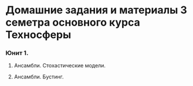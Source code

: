 # Домашние задания и материалы 3 семетра основного курса Техносферы

### Юнит 1.

1. Ансамбли. Стохастические модели.

2. Ансамбли. Бустинг.
